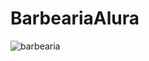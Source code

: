 # BarbeariaAlura
![barbearia](https://user-images.githubusercontent.com/113063708/235811430-719f11d4-3828-4b66-bd9a-70f6f7f95fc8.png)

